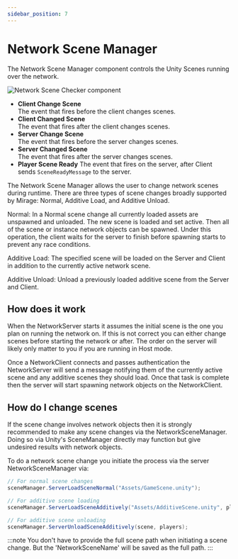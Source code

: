 ```yaml
---
sidebar_position: 7
---
```

# Network Scene Manager

The Network Scene Manager component controls the Unity Scenes running over the network.

![Network Scene Checker component](/img/components/NetworkSceneManager.png)

-   **Client Change Scene**  
    The event that fires before the client changes scenes.
-   **Client Changed Scene**  
    The event that fires after the client changes scenes.
-   **Server Change Scene**  
    The event that fires before the server changes scenes.
-   **Server Changed Scene**  
    The event that fires after the server changes scenes.
-   **Player Scene Ready**
    The event that fires on the server, after Client sends `SceneReadyMessage` to the server.

The Network Scene Manager allows the user to change network scenes during runtime. There are three types of scene changes broadly supported by Mirage: Normal, Additive Load, and Additive Unload.

Normal: In a Normal scene change all currently loaded assets are unspawned and unloaded. The new scene is loaded and set active. Then all of the scene or instance network objects can be spawned. Under this operation, the client waits for the server to finish before spawning starts to prevent any race conditions.

Additive Load: The specified scene will be loaded on the Server and Client in addition to the currently active network scene.

Additive Unload: Unload a previously loaded additive scene from the Server and Client.

## How does it work

When the NetworkServer starts it assumes the initial scene is the one you plan on running the network on. If this is not correct you can either change scenes before starting the network or after. The order on the server will likely only matter to you if you are running in Host mode.

Once a NetworkClient connects and passes authentication the NetworkServer will send a message notifying them of the currently active scene and any additive scenes they should load. Once that task is complete then the server will start spawning network objects on the NetworkClient.

## How do I change scenes

If the scene change involves network objects then it is strongly recommended to make any scene changes via the NetworkSceneManager. Doing so via Unity's SceneManager directly may function but give undesired results with network objects.

To do a network scene change you initiate the process via the server NetworkSceneManager via:

```cs
// For normal scene changes
sceneManager.ServerLoadSceneNormal("Assets/GameScene.unity");

// For additive scene loading
sceneManager.ServerLoadSceneAdditively("Assets/AdditiveScene.unity", players);

// For additive scene unloading
sceneManager.ServerUnloadSceneAdditively(scene, players);
```

:::note
You don't have to provide the full scene path when initiating a scene change. But the 'NetworkSceneName' will be saved as the full path.
:::